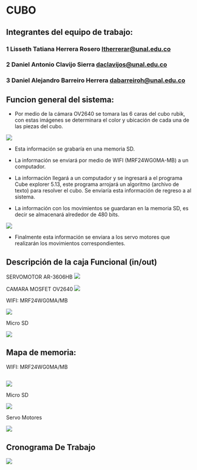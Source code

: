 # CUBO

## Integrantes del equipo de trabajo:

### 1 Lisseth Tatiana Herrera Rosero ltherrerar@unal.edu.co

### 2 Daniel Antonio Clavijo Sierra daclavijos@unal.edu.co

### 3 Daniel Alejandro Barreiro Herrera dabarreiroh@unal.edu.co
## Funcion general del sistema:
- Por medio de la cámara OV2640 se tomara las 6 caras del cubo rubik, con estas imágenes se determinara el color y ubicación de cada una de las piezas del cubo.

![](https://github.com/ltherreraro/CubeRubik/blob/master/HW/01GRUPO1/03document/cubeclean.gif)

- Esta información se grabaría en una memoria SD.

- La información se enviará por medio de WIFI (MRF24WG0MA-MB) a un computador.

- La información llegará a un computador y se ingresará a el programa Cube explorer 5.13, este programa arrojará un algoritmo (archivo de texto) para resolver el cubo. Se enviaría esta información de regreso a al sistema.

- La información con los movimientos se guardaran en la memoria SD, es decir se almacenará alrededor de 480 bits.

![](https://github.com/ltherreraro/CubeRubik/blob/master/HW/01GRUPO1/03document/Memoria.PNG)

- Finalmente esta información se enviara a los servo motores que realizarán los movimientos correspondientes.


 
## Descripción de la caja Funcional  (in/out)

SERVOMOTOR AR-3606HB
![](https://github.com/ltherreraro/CubeRubik/blob/master/HW/01GRUPO1/03document/servo.png)

CAMARA MOSFET OV2640
![](https://github.com/ltherreraro/CubeRubik/blob/master/HW/01GRUPO1/03document/camara.png)


WIFI: MRF24WG0MA/MB

![](https://github.com/ltherreraro/CubeRubik/blob/master/HW/01GRUPO1/03document/WIFI-diagrama%20bloques.JPG)

Micro SD

![](https://github.com/ltherreraro/CubeRubik/blob/master/HW/01GRUPO1/03document/Bloqmemory.png)
## Mapa de memoria:
WIFI: MRF24WG0MA/MB
##
![](https://github.com/ltherreraro/CubeRubik/blob/master/HW/01GRUPO1/03document/WIFI-mapa%20memoria.JPG)

Micro SD

![](https://github.com/ltherreraro/CubeRubik/blob/master/HW/01GRUPO1/03document/mapamemoria.PNG)

Servo Motores

![](https://github.com/ltherreraro/CubeRubik/blob/master/HW/01GRUPO1/03document/memoriaServo.PNG)


## Cronograma De Trabajo
![](https://github.com/ltherreraro/CubeRubik/blob/master/HW/01GRUPO1/03document/cronograma.JPG)

